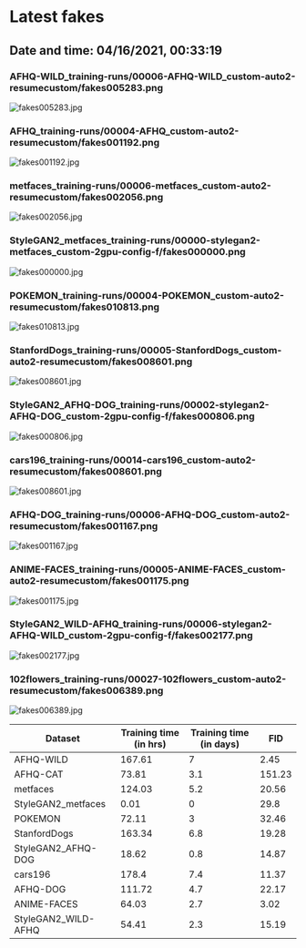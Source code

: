 # Latest fakes
## Date and time: 04/16/2021, 00:33:19
### AFHQ-WILD_training-runs/00006-AFHQ-WILD_custom-auto2-resumecustom/fakes005283.png
![fakes005283.jpg](https://i.ibb.co/hM3d1fb/a31e74a1b2f7.jpg "AFHQ-WILD_training-runs/00006-AFHQ-WILD_custom-auto2-resumecustom/fakes005283.png")

### AFHQ_training-runs/00004-AFHQ_custom-auto2-resumecustom/fakes001192.png
![fakes001192.jpg](https://i.ibb.co/cyFtpnz/82c03bcc5f64.jpg "AFHQ_training-runs/00004-AFHQ_custom-auto2-resumecustom/fakes001192.png")

### metfaces_training-runs/00006-metfaces_custom-auto2-resumecustom/fakes002056.png
![fakes002056.jpg](https://i.ibb.co/Rz70bBj/4b4ba8ae3b2e.jpg "metfaces_training-runs/00006-metfaces_custom-auto2-resumecustom/fakes002056.png")

### StyleGAN2_metfaces_training-runs/00000-stylegan2-metfaces_custom-2gpu-config-f/fakes000000.png
![fakes000000.jpg](https://i.ibb.co/nD0q9fQ/02507c18307a.jpg "StyleGAN2_metfaces_training-runs/00000-stylegan2-metfaces_custom-2gpu-config-f/fakes000000.png")

### POKEMON_training-runs/00004-POKEMON_custom-auto2-resumecustom/fakes010813.png
![fakes010813.jpg](https://i.ibb.co/kS9GKBL/a2520c320739.jpg "POKEMON_training-runs/00004-POKEMON_custom-auto2-resumecustom/fakes010813.png")

### StanfordDogs_training-runs/00005-StanfordDogs_custom-auto2-resumecustom/fakes008601.png
![fakes008601.jpg](https://i.ibb.co/pz8cXfj/abbab6477474.jpg "StanfordDogs_training-runs/00005-StanfordDogs_custom-auto2-resumecustom/fakes008601.png")

### StyleGAN2_AFHQ-DOG_training-runs/00002-stylegan2-AFHQ-DOG_custom-2gpu-config-f/fakes000806.png
![fakes000806.jpg](https://i.ibb.co/ZJYZLhX/a8fee12e29c0.jpg "StyleGAN2_AFHQ-DOG_training-runs/00002-stylegan2-AFHQ-DOG_custom-2gpu-config-f/fakes000806.png")

### cars196_training-runs/00014-cars196_custom-auto2-resumecustom/fakes008601.png
![fakes008601.jpg](https://i.ibb.co/cQCmpHd/7ceb8641e2c6.jpg "cars196_training-runs/00014-cars196_custom-auto2-resumecustom/fakes008601.png")

### AFHQ-DOG_training-runs/00006-AFHQ-DOG_custom-auto2-resumecustom/fakes001167.png
![fakes001167.jpg](https://i.ibb.co/MVXqQsP/e60c16365696.jpg "AFHQ-DOG_training-runs/00006-AFHQ-DOG_custom-auto2-resumecustom/fakes001167.png")

### ANIME-FACES_training-runs/00005-ANIME-FACES_custom-auto2-resumecustom/fakes001175.png
![fakes001175.jpg](https://i.ibb.co/d0M1968/92524923258e.jpg "ANIME-FACES_training-runs/00005-ANIME-FACES_custom-auto2-resumecustom/fakes001175.png")

### StyleGAN2_WILD-AFHQ_training-runs/00006-stylegan2-AFHQ-WILD_custom-2gpu-config-f/fakes002177.png
![fakes002177.jpg](https://i.ibb.co/kHw8qP2/7ac3e08e5fd2.jpg "StyleGAN2_WILD-AFHQ_training-runs/00006-stylegan2-AFHQ-WILD_custom-2gpu-config-f/fakes002177.png")

### 102flowers_training-runs/00027-102flowers_custom-auto2-resumecustom/fakes006389.png
![fakes006389.jpg](https://i.ibb.co/7trtgtf/b231ff995317.jpg "102flowers_training-runs/00027-102flowers_custom-auto2-resumecustom/fakes006389.png")

| Dataset             |   Training time (in hrs) |   Training time (in days) |    FID |
|---------------------|--------------------------|---------------------------|--------|
| AFHQ-WILD           |                   167.61 |                       7   |   2.45 |
| AFHQ-CAT            |                    73.81 |                       3.1 | 151.23 |
| metfaces            |                   124.03 |                       5.2 |  20.56 |
| StyleGAN2_metfaces  |                     0.01 |                       0   |  29.8  |
| POKEMON             |                    72.11 |                       3   |  32.46 |
| StanfordDogs        |                   163.34 |                       6.8 |  19.28 |
| StyleGAN2_AFHQ-DOG  |                    18.62 |                       0.8 |  14.87 |
| cars196             |                   178.4  |                       7.4 |  11.37 |
| AFHQ-DOG            |                   111.72 |                       4.7 |  22.17 |
| ANIME-FACES         |                    64.03 |                       2.7 |   3.02 |
| StyleGAN2_WILD-AFHQ |                    54.41 |                       2.3 |  15.19 |